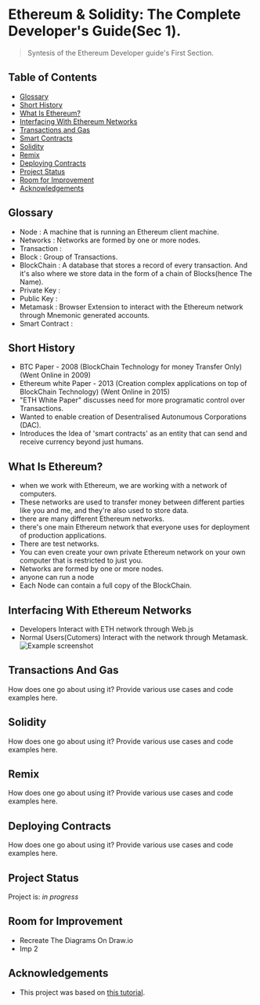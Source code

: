 # Ethereum & Solidity: The Complete Developer's Guide(Sec 1).
> Syntesis of the Ethereum Developer guide's First Section.


## Table of Contents
* [Glossary](#glossary)
* [Short History](#short-history)
* [What Is Ethereum?](#what-is-ethereum)
* [Interfacing With Ethereum Networks](#interfacing-with-ethereum-networks)
* [Transactions and Gas](#transactions-and-gas)
* [Smart Contracts](#solidity)
* [Solidity](#solidity)
* [Remix](#remix)
* [Deploying Contracts](#deploying-contracts)
* [Project Status](#project-status)
* [Room for Improvement](#room-for-improvement)
* [Acknowledgements](#acknowledgements)



## Glossary

- Node : A machine that is running an Ethereum client machine.
- Networks : Networks are formed by one or more nodes.
- Transaction : 
- Block : Group of Transactions. 
- BlockChain : A database that stores a record of every transaction. And it's also where we store data in the form of a chain of Blocks(hence The Name).
- Private Key : 
- Public Key : 
- Metamask : Browser Extension to interact with the Ethereum network through Mnemonic generated accounts.
- Smart Contract : 


## Short History
- BTC Paper - 2008 (BlockChain Technology for money Transfer Only) (Went Online in 2009)
- Ethereum white Paper - 2013 (Creation complex applications on top of BlockChain Technology) (Went Online in 2015)
- "ETH White Paper" discusses need for more programatic control over Transactions.
- Wanted to enable creation of Desentralised Autonumous Corporations (DAC).
- Introduces the Idea of 'smart contracts' as an entity that can send and receive currency beyond just humans. 


## What Is Ethereum?
- when we work with Ethereum, we are working with a network of computers.
- These networks are used to transfer money between different parties like you and me, and they're also
used to store data.
- there are many different Ethereum networks.
- there's one main Ethereum network that everyone uses for deployment of production applications.
- There are test networks.
- You can even create your own private Ethereum network on your own computer that is restricted to just you.
- Networks are formed by one or more nodes.
- anyone can run a node
- Each Node can contain a full copy of the BlockChain.


## Interfacing With Ethereum Networks
- Developers Interact with ETH network through Web.js 
- Normal Users(Cutomers) Interact with the network through Metamask.
![Example screenshot](./img/screenshot.png)




## Transactions And Gas
How does one go about using it?
Provide various use cases and code examples here.


## Solidity
How does one go about using it?
Provide various use cases and code examples here.

## Remix
How does one go about using it?
Provide various use cases and code examples here.

## Deploying Contracts
How does one go about using it?
Provide various use cases and code examples here.


## Project Status
Project is: _in progress_ 


## Room for Improvement

- Recreate The Diagrams On Draw.io
- Imp 2


## Acknowledgements

- This project was based on [this tutorial](https://www.udemy.com/course/ethereum-and-solidity-the-complete-developers-guide/).

